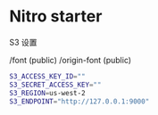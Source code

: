 # Nitro starter

S3 设置

/font (public)
/origin-font (public)

```sh
S3_ACCESS_KEY_ID=""
S3_SECRET_ACCESS_KEY=""
S3_REGION=us-west-2
S3_ENDPOINT="http://127.0.0.1:9000"
```
